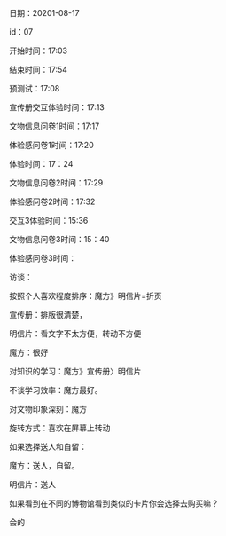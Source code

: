 日期：20201-08-17

id：07

开始时间：17:03

结束时间：17:54

预测试：17:08

宣传册交互体验时间：17:13

文物信息问卷1时间：17:17

体验感问卷1时间：17:20

体验时间：17：24

文物信息问卷2时间：17:29

体验感问卷2时间：17:32

交互3体验时间：15:36

文物信息问卷3时间：15：40

体验感问卷3时间：



访谈：

按照个人喜欢程度排序：魔方》明信片=折页

宣传册：排版很清楚，

明信片：看文字不太方便，转动不方便

魔方：很好



对知识的学习：魔方》宣传册〉明信片



不谈学习效率：魔方最好。



对文物印象深刻：魔方



旋转方式：喜欢在屏幕上转动



如果选择送人和自留：

魔方：送人，自留。 

明信片：送人



如果看到在不同的博物馆看到类似的卡片你会选择去购买嘛？

会的

